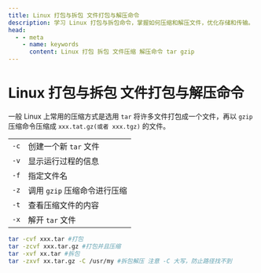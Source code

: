 ```yaml
---
title: Linux 打包与拆包 文件打包与解压命令
description: 学习 Linux 打包与拆包命令，掌握如何压缩和解压文件，优化存储和传输。
head:
  - - meta
    - name: keywords
      content: Linux 打包 拆包 文件压缩 解压命令 tar gzip
---
```


# Linux 打包与拆包 文件打包与解压命令

一般 Linux 上常用的压缩方式是选用 `tar` 将许多文件打包成一个文件，再以 `gzip` 压缩命令压缩成 `xxx.tat.gz(或者 xxx.tgz)` 的文件。

|      |                              |
| ---- | ---------------------------- |
| `-c` | 创建一个新 `tar` 文件        |
| `-v` | 显示运行过程的信息           |
| `-f` | 指定文件名                   |
| `-z` | 调用 `gzip` 压缩命令进行压缩 |
| `-t` | 查看压缩文件的内容           |
| `-x` | 解开 `tar` 文件              |

```bash
tar -cvf xxx.tar #打包
tar -zcvf xxx.tar.gz #打包并且压缩
tar -xvf xx.tar #拆包
tar -zxvf xx.tar.gz -C /usr/my #拆包解压 注意 -C 大写，防止路径找不到
```
